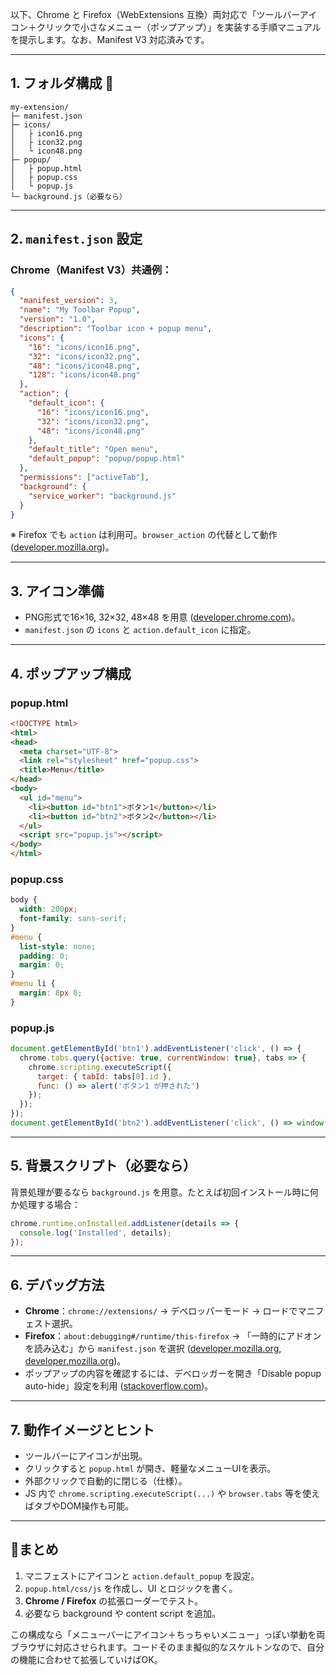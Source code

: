 以下、Chrome と Firefox（WebExtensions 互換）両対応で「ツールバーアイコン＋クリックで小さなメニュー（ポップアップ）」を実装する手順マニュアルを提示します。なお、Manifest V3 対応済みです。

---

## 1. フォルダ構成 🧩

```
my-extension/
├─ manifest.json
├─ icons/
│   ├ icon16.png
│   ├ icon32.png
│   └ icon48.png
├─ popup/
│   ├ popup.html
│   ├ popup.css
│   └ popup.js
└─ background.js（必要なら）
```

---

## 2. `manifest.json` 設定

### Chrome（Manifest V3）共通例：

```json
{
  "manifest_version": 3,
  "name": "My Toolbar Popup",
  "version": "1.0",
  "description": "Toolbar icon + popup menu",
  "icons": {
    "16": "icons/icon16.png",
    "32": "icons/icon32.png",
    "48": "icons/icon48.png",
    "128": "icons/icon48.png"
  },
  "action": {
    "default_icon": {
      "16": "icons/icon16.png",
      "32": "icons/icon32.png",
      "48": "icons/icon48.png"
    },
    "default_title": "Open menu",
    "default_popup": "popup/popup.html"
  },
  "permissions": ["activeTab"],
  "background": {
    "service_worker": "background.js"
  }
}
```

※ Firefox でも `action` は利用可。`browser_action` の代替として動作 ([developer.mozilla.org][1])。

---

## 3. アイコン準備

* PNG形式で16×16, 32×32, 48×48 を用意 ([developer.chrome.com][2])。
* `manifest.json` の `icons` と `action.default_icon` に指定。

---

## 4. ポップアップ構成

### popup.html

```html
<!DOCTYPE html>
<html>
<head>
  <meta charset="UTF-8">
  <link rel="stylesheet" href="popup.css">
  <title>Menu</title>
</head>
<body>
  <ul id="menu">
    <li><button id="btn1">ボタン1</button></li>
    <li><button id="btn2">ボタン2</button></li>
  </ul>
  <script src="popup.js"></script>
</body>
</html>
```

### popup.css

```css
body {
  width: 200px;
  font-family: sans-serif;
}
#menu {
  list-style: none;
  padding: 0;
  margin: 0;
}
#menu li {
  margin: 8px 0;
}
```

### popup.js

```js
document.getElementById('btn1').addEventListener('click', () => {
  chrome.tabs.query({active: true, currentWindow: true}, tabs => {
    chrome.scripting.executeScript({
      target: { tabId: tabs[0].id },
      func: () => alert('ボタン1 が押された')
    });
  });
});
document.getElementById('btn2').addEventListener('click', () => window.close());
```

---

## 5. 背景スクリプト（必要なら）

背景処理が要るなら `background.js` を用意。たとえば初回インストール時に何か処理する場合：

```js
chrome.runtime.onInstalled.addListener(details => {
  console.log('Installed', details);
});
```

---

## 6. デバッグ方法

* **Chrome**：`chrome://extensions/` → デベロッパーモード → ロードでマニフェスト選択。
* **Firefox**：`about:debugging#/runtime/this-firefox` → 「一時的にアドオンを読み込む」から `manifest.json` を選択 ([developer.mozilla.org][3], [developer.mozilla.org][4])。
* ポップアップの内容を確認するには、デベロッガーを開き「Disable popup auto-hide」設定を利用 ([stackoverflow.com][5])。

---

## 7. 動作イメージとヒント

* ツールバーにアイコンが出現。
* クリックすると `popup.html` が開き、軽量なメニューUIを表示。
* 外部クリックで自動的に閉じる（仕様）。
* JS 内で `chrome.scripting.executeScript(...)` や `browser.tabs` 等を使えばタブやDOM操作も可能。

---

## 🔧まとめ

1. マニフェストにアイコンと `action.default_popup` を設定。
2. `popup.html/css/js` を作成し、UI とロジックを書く。
3. **Chrome / Firefox** の拡張ローダーでテスト。
4. 必要なら background や content script を追加。

この構成なら「メニューバーにアイコン＋ちっちゃいメニュー」っぽい挙動を両ブラウザに対応させられます。コードそのまま擬似的なスケルトンなので、自分の機能に合わせて拡張していけばOK。

[1]: https://developer.mozilla.org/en-US/docs/Mozilla/Add-ons/WebExtensions/manifest.json/browser_action?utm_source=chatgpt.com "browser_action - MDN Web Docs - Mozilla"
[2]: https://developer.chrome.com/docs/extensions/develop/ui/configure-icons?utm_source=chatgpt.com "Configure extension icons - Chrome for Developers"
[3]: https://developer.mozilla.org/en-US/docs/Mozilla/Add-ons/WebExtensions/Your_second_WebExtension?utm_source=chatgpt.com "Your second extension - Mozilla - MDN Web Docs"
[4]: https://developer.mozilla.org/en-US/docs/Mozilla/Add-ons/WebExtensions/Your_first_WebExtension?utm_source=chatgpt.com "Your first extension - Mozilla - MDN Web Docs"
[5]: https://stackoverflow.com/questions/35057109/how-to-inspect-a-firefox-webextension-popup?utm_source=chatgpt.com "How to inspect a Firefox WebExtension popup? - Stack Overflow"
